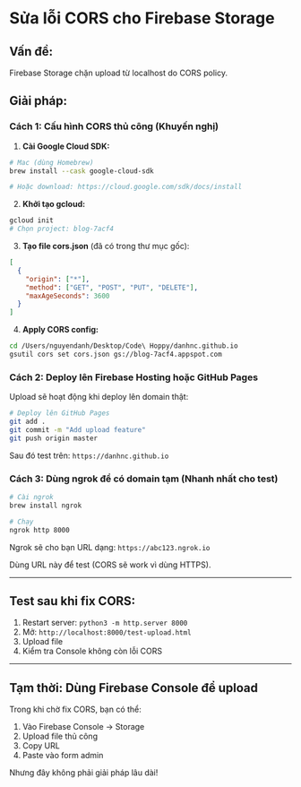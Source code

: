 # Sửa lỗi CORS cho Firebase Storage

## Vấn đề:
Firebase Storage chặn upload từ localhost do CORS policy.

## Giải pháp:

### Cách 1: Cấu hình CORS thủ công (Khuyến nghị)

1. **Cài Google Cloud SDK:**

```bash
# Mac (dùng Homebrew)
brew install --cask google-cloud-sdk

# Hoặc download: https://cloud.google.com/sdk/docs/install
```

2. **Khởi tạo gcloud:**

```bash
gcloud init
# Chọn project: blog-7acf4
```

3. **Tạo file cors.json** (đã có trong thư mục gốc):

```json
[
  {
    "origin": ["*"],
    "method": ["GET", "POST", "PUT", "DELETE"],
    "maxAgeSeconds": 3600
  }
]
```

4. **Apply CORS config:**

```bash
cd /Users/nguyendanh/Desktop/Code\ Hoppy/danhnc.github.io
gsutil cors set cors.json gs://blog-7acf4.appspot.com
```

### Cách 2: Deploy lên Firebase Hosting hoặc GitHub Pages

Upload sẽ hoạt động khi deploy lên domain thật:

```bash
# Deploy lên GitHub Pages
git add .
git commit -m "Add upload feature"
git push origin master
```

Sau đó test trên: `https://danhnc.github.io`

### Cách 3: Dùng ngrok để có domain tạm (Nhanh nhất cho test)

```bash
# Cài ngrok
brew install ngrok

# Chạy
ngrok http 8000
```

Ngrok sẽ cho bạn URL dạng: `https://abc123.ngrok.io`

Dùng URL này để test (CORS sẽ work vì dùng HTTPS).

---

## Test sau khi fix CORS:

1. Restart server: `python3 -m http.server 8000`
2. Mở: `http://localhost:8000/test-upload.html`
3. Upload file
4. Kiểm tra Console không còn lỗi CORS

---

## Tạm thời: Dùng Firebase Console để upload

Trong khi chờ fix CORS, bạn có thể:

1. Vào Firebase Console → Storage
2. Upload file thủ công
3. Copy URL
4. Paste vào form admin

Nhưng đây không phải giải pháp lâu dài!
